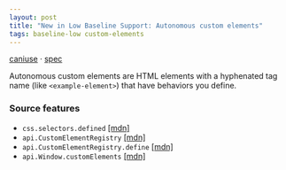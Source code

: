 ```yaml
---
layout: post
title: "New in Low Baseline Support: Autonomous custom elements"
tags: baseline-low custom-elements
---
```


[caniuse](https://caniuse.com/?search=autonomous-custom-elements) · [spec](https://html.spec.whatwg.org/multipage/custom-elements.html#autonomous-custom-element)

Autonomous custom elements are HTML elements with a hyphenated tag name (like `<example-element>`) that have behaviors you define.

### Source features

- ``css.selectors.defined`` [[mdn]](https://https://developer.mozilla.org/en-US/search?q=css.selectors.defined)
- ``api.CustomElementRegistry`` [[mdn]](https://https://developer.mozilla.org/en-US/search?q=api.CustomElementRegistry)
- ``api.CustomElementRegistry.define`` [[mdn]](https://https://developer.mozilla.org/en-US/search?q=api.CustomElementRegistry.define)
- ``api.Window.customElements`` [[mdn]](https://https://developer.mozilla.org/en-US/search?q=api.Window.customElements)
